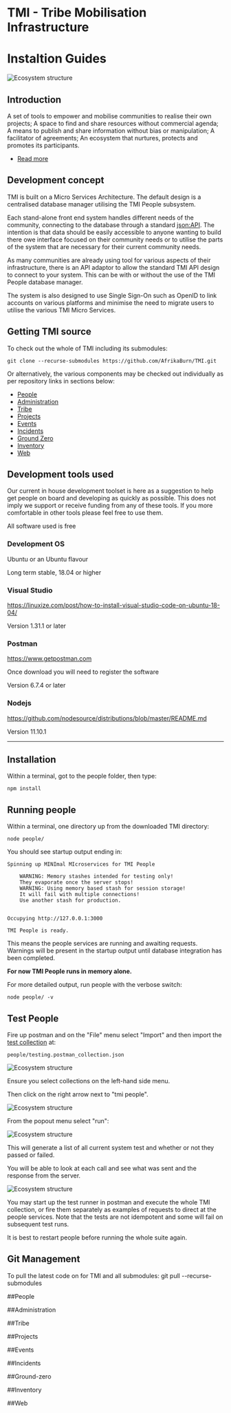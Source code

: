 # TMI - Tribe Mobilisation Infrastructure
# Instaltion Guides

![Ecosystem structure](./docs/ecosystem.svg)


## Introduction

A set of tools to empower and mobilise communities to realise their own projects; A space to find and share resources without commercial agenda; A means to publish and share information without bias or manipulation; A facilitator of agreements; An ecosystem that nurtures, protects and promotes its participants.

* [Read more](./docs/Introduction.pdf)

## Development concept
TMI is built on a Micro Services Architecture. The default design is a centralised database manager utilising the TMI People subsystem. 

Each stand-alone front end system handles different needs of the community, connecting to the database through a standard [json:API](https://jsonapi.org/). The intention is that data should be easily accessible to anyone wanting to build there owe interface focused on their community needs or to utilise the parts of the system that are necessary for their current community needs. 

As many communities are already using tool for various aspects of their infrastructure, there is an API adaptor to allow the standard TMI API design to connect to your system. This can be with or without the use of the TMI People database manager. 

The system is also designed to use Single Sign-On such as OpenID to link accounts on various platforms and minimise the need to migrate users to utilise the various TMI Micro Services. 

## Getting TMI source

To check out the whole of TMI including its submodules:

```
git clone --recurse-submodules https://github.com/AfrikaBurn/TMI.git
```

Or alternatively, the various components may be checked out individually as per repository links in sections below:
* [People](#people)
* [Administration](#administration)
* [Tribe](#tribe)
* [Projects](#projects)
* [Events](#events)
* [Incidents](#incidents)
* [Ground Zero](#ground-zero)
* [Inventory](#inventory)
* [Web](#web)

## Development tools used
Our current in house development toolset is here as a suggestion to help get people on board and developing as quickly as possible. This does not imply we support or receive funding from any of these tools. If you more comfortable in other tools please feel free to use them.

All software used is free

### Development OS
Ubuntu or an Ubuntu flavour

Long term stable, 18.04 or higher

### Visual Studio
https://linuxize.com/post/how-to-install-visual-studio-code-on-ubuntu-18-04/

Version 1.31.1 or later

### Postman
https://www.getpostman.com

Once download you will need to register the software

Version 6.7.4 or later

### Nodejs
https://github.com/nodesource/distributions/blob/master/README.md

Version 11.10.1

<hr />

## Installation
Within a terminal, got to the people folder, then type:
```
npm install
```

## Running people

Within a terminal, one directory up from the downloaded TMI directory:
```
node people/
```

You should see startup output ending in:

```
Spinning up MINImal MIcroservices for TMI People

    WARNING: Memory stashes intended for testing only!
    They evaporate once the server stops!
    WARNING: Using memory based stash for session storage!
    It will fail with multiple connections!
    Use another stash for production.


Occupying http://127.0.0.1:3000

TMI People is ready.
```

This means the people services are running and awaiting requests.
Warnings will be present in the startup output until database integration has been completed.


**For now TMI People runs in memory alone.**

For more detailed output, run people with the verbose switch:

```
node people/ -v
```

## Test People

Fire up postman and on the "File" menu select "Import" and then import the [test collection](https://github.com/AfrikaBurn/tmi-people/blob/master/testing.postman_collection.json) at:
```
people/testing.postman_collection.json
```

![Ecosystem structure](./images/Postman-import.png)

Ensure you select collections on the left-hand side menu. 

Then click on the right arrow next to "tmi people".

![Ecosystem structure](./images/Postman-collections.png)

From the popout menu select "run":

![Ecosystem structure](./images/Postman-run.png)

This will generate a list of all current system test and whether or not they passed or failed. 

You will be able to look at each call and see what was sent and the response from the server. 

![Ecosystem structure](./images/Postman-results.png)

You may start up the test runner in postman and execute the whole TMI collection, or fire them separately as examples of requests to direct at the people services. Note that the tests are not idempotent and some will fail on subsequent test runs.

It is best to restart people before running the whole suite again.

## Git Management

To pull the latest code on for TMI and all submodules:
git pull --recurse-submodules

##People

##Administration

##Tribe

##Projects

##Events

##Incidents

##Ground-zero

##Inventory

##Web
